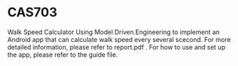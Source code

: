 # CAS703
Walk Speed Calculator
Using Model Driven Engineering to implement an Android app that can calculate walk speed every several scecond.
For more detailed information, please refer to report.pdf .
For how to use and set up the app, please refer to the guide file.
